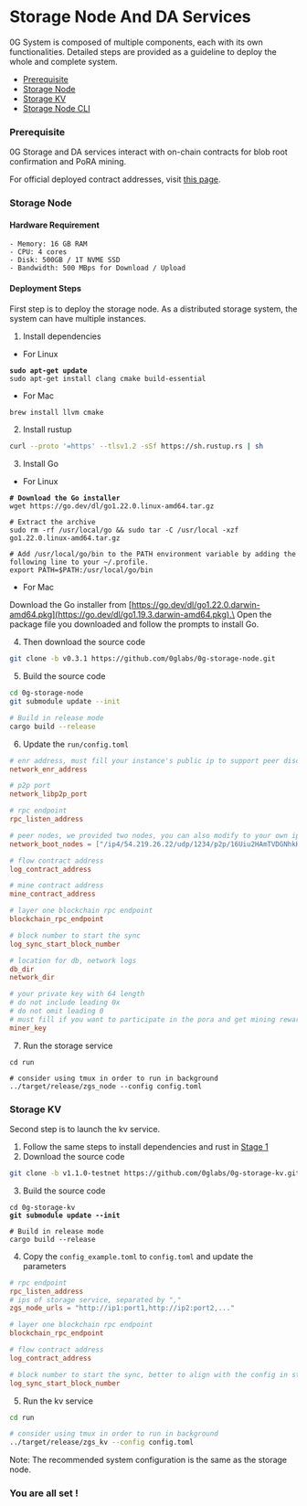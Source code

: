 # Storage Node And DA Services

0G System is composed of multiple components, each with its own functionalities. Detailed steps are provided as a guideline to deploy the whole and complete system.

* [Prerequisite](storage-node-and-da-services.md#prerequisite)
* [Storage Node](storage-node-and-da-services.md#storage-node)
* [Storage KV](storage-node-and-da-services.md#storage-kv)
* [Storage Node CLI](storage-node-and-da-services.md#storage-node-cli)

### Prerequisite

0G Storage and DA services interact with on-chain contracts for blob root confirmation and PoRA mining.

For official deployed contract addresses, visit [this page](../docs/contract-addresses.md).

### Storage Node

#### Hardware Requirement

```
- Memory: 16 GB RAM
- CPU: 4 cores
- Disk: 500GB / 1T NVME SSD
- Bandwidth: 500 MBps for Download / Upload
```

#### Deployment Steps

First step is to deploy the storage node. As a distributed storage system, the system can have multiple instances.

1. Install dependencies

* For Linux

<pre><code><strong>sudo apt-get update
</strong>sudo apt-get install clang cmake build-essential
</code></pre>

* For Mac

```bash
brew install llvm cmake
```

2. Install rustup

```bash
curl --proto '=https' --tlsv1.2 -sSf https://sh.rustup.rs | sh
```

3. Install Go

* For Linux

<pre class="language-bash"><code class="lang-bash"><strong># Download the Go installer
</strong>wget https://go.dev/dl/go1.22.0.linux-amd64.tar.gz

# Extract the archive
sudo rm -rf /usr/local/go &#x26;&#x26; sudo tar -C /usr/local -xzf go1.22.0.linux-amd64.tar.gz

# Add /usr/local/go/bin to the PATH environment variable by adding the following line to your ~/.profile.
export PATH=$PATH:/usr/local/go/bin
</code></pre>

* For Mac

Download the Go installer from [https://go.dev/dl/go1.22.0.darwin-amd64.pkg](https://go.dev/dl/go1.19.3.darwin-amd64.pkg).\
Open the package file you downloaded and follow the prompts to install Go.

4. Then download the source code

```bash
git clone -b v0.3.1 https://github.com/0glabs/0g-storage-node.git
```

5. Build the source code

```bash
cd 0g-storage-node
git submodule update --init

# Build in release mode
cargo build --release
```

6. Update the `run/config.toml`

```toml
# enr address, must fill your instance's public ip to support peer discovery
network_enr_address

# p2p port
network_libp2p_port

# rpc endpoint
rpc_listen_address

# peer nodes, we provided two nodes, you can also modify to your own ips
network_boot_nodes = ["/ip4/54.219.26.22/udp/1234/p2p/16Uiu2HAmTVDGNhkHD98zDnJxQWu3i1FL1aFYeh9wiQTNu4pDCgps","/ip4/52.52.127.117/udp/1234/p2p/16Uiu2HAkzRjxK2gorngB1Xq84qDrT4hSVznYDHj6BkbaE4SGx9oS"]

# flow contract address
log_contract_address

# mine contract address
mine_contract_address

# layer one blockchain rpc endpoint
blockchain_rpc_endpoint

# block number to start the sync
log_sync_start_block_number

# location for db, network logs
db_dir
network_dir

# your private key with 64 length
# do not include leading 0x
# do not omit leading 0
# must fill if you want to participate in the pora and get mining reward
miner_key
```

7. Run the storage service

```shell
cd run

# consider using tmux in order to run in background
../target/release/zgs_node --config config.toml
```

### Storage KV

Second step is to launch the kv service.

1. Follow the same steps to install dependencies and rust in [Stage 1](storage-node-and-da-services.md#id-2.-storage-node)
2. Download the source code

```bash
git clone -b v1.1.0-testnet https://github.com/0glabs/0g-storage-kv.git
```

3. Build the source code

<pre class="language-bash"><code class="lang-bash">cd 0g-storage-kv
<strong>git submodule update --init
</strong>
# Build in release mode
cargo build --release
</code></pre>

4. Copy the `config_example.toml` to `config.toml` and update the parameters

```toml
# rpc endpoint
rpc_listen_address
# ips of storage service, separated by ","
zgs_node_urls = "http://ip1:port1,http://ip2:port2,..."

# layer one blockchain rpc endpoint
blockchain_rpc_endpoint

# flow contract address
log_contract_address

# block number to start the sync, better to align with the config in storage service
log_sync_start_block_number
```

5. Run the kv service

```bash
cd run

# consider using tmux in order to run in background
../target/release/zgs_kv --config config.toml
```

Note: The recommended system configuration is the same as the storage node.



### You are all set !
